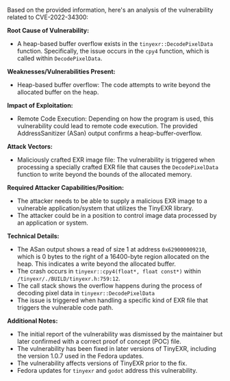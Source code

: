 Based on the provided information, here's an analysis of the vulnerability related to CVE-2022-34300:

**Root Cause of Vulnerability:**
- A heap-based buffer overflow exists in the `tinyexr::DecodePixelData` function. Specifically, the issue occurs in the `cpy4` function, which is called within `DecodePixelData`.

**Weaknesses/Vulnerabilities Present:**
- Heap-based buffer overflow: The code attempts to write beyond the allocated buffer on the heap.

**Impact of Exploitation:**
- Remote Code Execution: Depending on how the program is used, this vulnerability could lead to remote code execution. The provided AddressSanitizer (ASan) output confirms a heap-buffer-overflow.

**Attack Vectors:**
- Maliciously crafted EXR image file: The vulnerability is triggered when processing a specially crafted EXR file that causes the `DecodePixelData` function to write beyond the bounds of the allocated memory.

**Required Attacker Capabilities/Position:**
- The attacker needs to be able to supply a malicious EXR image to a vulnerable application/system that utilizes the TinyEXR library.
- The attacker could be in a position to control image data processed by an application or system.

**Technical Details:**
- The ASan output shows a read of size 1 at address `0x629000009210`, which is 0 bytes to the right of a 16400-byte region allocated on the heap. This indicates a write beyond the allocated buffer.
- The crash occurs in `tinyexr::cpy4(float*, float const*)` within `/tinyexr/./BUILD/tinyexr.h:759:12`.
- The call stack shows the overflow happens during the process of decoding pixel data in `tinyexr::DecodePixelData`
- The issue is triggered when handling a specific kind of EXR file that triggers the vulnerable code path.

**Additional Notes:**
- The initial report of the vulnerability was dismissed by the maintainer but later confirmed with a correct proof of concept (POC) file.
- The vulnerability has been fixed in later versions of TinyEXR, including the version 1.0.7 used in the Fedora updates.
- The vulnerability affects versions of TinyEXR prior to the fix.
- Fedora updates for `tinyexr` and `godot` address this vulnerability.